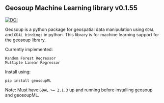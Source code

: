 ## Geosoup Machine Learning library v0.1.55

[![DOI](https://zenodo.org/badge/259178307.svg)](https://zenodo.org/badge/latestdoi/259178307)

Geosoup is a python package for geospatial data manipulation using `GDAL` and `GDAL bindings` in python. 
This library is for machine learning support for the geosoup library.

Currently implemented:

`Random Forest Regressor`  
`Multiple Linear Regressor`


Install using:

`pip install geosoupML`


Note: Must have `GDAL >= 2.1.3` up and running before installing geosoup and geosoupML.
